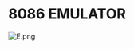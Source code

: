 # 8086 EMULATOR


![E.png](https://github.com/Tan12d/8086-Programming/assets/100254217/cc7061c7-8487-4852-a1d1-0548939cd721)
